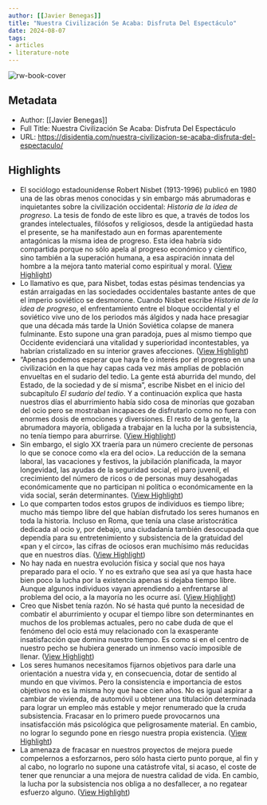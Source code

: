 ```yaml
---
author: [[Javier Benegas]]
title: "Nuestra Civilización Se Acaba: Disfruta Del Espectáculo"
date: 2024-08-07
tags: 
- articles
- literature-note
---
```

![rw-book-cover](https://disidentia.com/wp-content/uploads/2024/08/aditya-chinchure-ZhQCZjr9fHo-unsplash.jpg)

## Metadata
- Author: [[Javier Benegas]]
- Full Title: Nuestra Civilización Se Acaba: Disfruta Del Espectáculo
- URL: https://disidentia.com/nuestra-civilizacion-se-acaba-disfruta-del-espectaculo/

## Highlights
- El sociólogo estadounidense Robert Nisbet (1913-1996) publicó en 1980 una de las obras menos conocidas y sin embargo más abrumadoras e inquietantes sobre la civilización occidental: *Historia de la idea de progreso*. La tesis de fondo de este libro es que, a través de todos los grandes intelectuales, filósofos y religiosos, desde la antigüedad hasta el presente, se ha manifestado aun en formas aparentemente antagónicas la misma idea de progreso. Esta idea habría sido compartida porque no sólo apela al progreso económico y científico, sino también a la superación humana, a esa aspiración innata del hombre a la mejora tanto material como espiritual y moral. ([View Highlight](https://read.readwise.io/read/01j4mycxckt53k0yje36fk99ng))
- Lo llamativo es que, para Nisbet, todas estas pésimas tendencias ya están arraigadas en las sociedades occidentales bastante antes de que el imperio soviético se desmorone. Cuando Nisbet escribe *Historia de la idea de progreso*, el enfrentamiento entre el bloque occidental y el soviético vive uno de los periodos más álgidos y nada hace presagiar que una década más tarde la Unión Soviética colapse de manera fulminante. Esto supone una gran paradoja, pues al mismo tiempo que Occidente evidenciará una vitalidad y superioridad incontestables, ya habrían cristalizado en su interior graves afecciones. ([View Highlight](https://read.readwise.io/read/01j4mye1kqtjt2ktxj9g1t5x4e))
- “Apenas podemos esperar que haya fe o interés por el progreso en una civilización en la que hay capas cada vez más amplias de población envueltas en el sudario del tedio. La gente está aburrida del mundo, del Estado, de la sociedad y de sí misma”, escribe Nisbet en el inicio del subcapítulo *El sudario del tedio*. Y a continuación explica que hasta nuestros días el aburrimiento había sido cosa de minorías que gozaban del ocio pero se mostraban incapaces de disfrutarlo como no fuera con enormes dosis de emociones y diversiones. El resto de la gente, la abrumadora mayoría, obligada a trabajar en la lucha por la subsistencia, no tenía tiempo para aburrirse. ([View Highlight](https://read.readwise.io/read/01j4myeq946mhefcv4bdm7ejsg))
- Sin embargo, el siglo XX traería para un número creciente de personas lo que se conoce como «la era del ocio». La reducción de la semana laboral, las vacaciones y festivos, la jubilación planificada, la mayor longevidad, las ayudas de la seguridad social, el paro juvenil, el crecimiento del número de ricos o de personas muy desahogadas económicamente que no participan ni política o económicamente en la vida social, serán determinantes. ([View Highlight](https://read.readwise.io/read/01j4myf4n380eqn834s26g73ck))
- Lo que comparten todos estos grupos de individuos es tiempo libre; mucho más tiempo libre del que habían disfrutado los seres humanos en toda la historia. Incluso en Roma, que tenía una clase aristocrática dedicada al ocio y, por debajo, una ciudadanía también desocupada que dependía para su entretenimiento y subsistencia de la gratuidad del «pan y el circo», las cifras de ociosos eran muchísimo más reducidas que en nuestros días. ([View Highlight](https://read.readwise.io/read/01j4myfdxvf0sgzyj6m6jzqy97))
- No hay nada en nuestra evolución física y social que nos haya preparado para el ocio. Y no es extraño que sea así ya que hasta hace bien poco la lucha por la existencia apenas si dejaba tiempo libre. Aunque algunos individuos vayan aprendiendo a enfrentarse al problema del ocio, a la mayoría no les ocurre así. ([View Highlight](https://read.readwise.io/read/01j4myg95a6pyycae26y7drj9q))
- Creo que Nisbet tenía razón. No sé hasta qué punto la necesidad de combatir el aburrimiento y ocupar el tiempo libre son determinantes en muchos de los problemas actuales, pero no cabe duda de que el fenómeno del ocio está muy relacionado con la exasperante insatisfacción que domina nuestro tiempo. Es como si en el centro de nuestro pecho se hubiera generado un inmenso vacío imposible de llenar. ([View Highlight](https://read.readwise.io/read/01j4mygn8s1hnkyw7kb0w8nd59))
- Los seres humanos necesitamos fijarnos objetivos para darle una orientación a nuestra vida y, en consecuencia, dotar de sentido al mundo en que vivimos. Pero la consistencia e importancia de estos objetivos no es la misma hoy que hace cien años. No es igual aspirar a cambiar de vivienda, de automóvil u obtener una titulación determinada para lograr un empleo más estable y mejor renumerado que la cruda subsistencia. Fracasar en lo primero puede provocarnos una insatisfacción más psicológica que peligrosamente material. En cambio, no lograr lo segundo pone en riesgo nuestra propia existencia. ([View Highlight](https://read.readwise.io/read/01j4mygzw4m7epz4b61drjfhwz))
- La amenaza de fracasar en nuestros proyectos de mejora puede compelernos a esforzarnos, pero sólo hasta cierto punto porque, al fin y al cabo, no lograrlo no supone una catástrofe vital, si acaso, el coste de tener que renunciar a una mejora de nuestra calidad de vida. En cambio, la lucha por la subsistencia nos obliga a no desfallecer, a no regatear esfuerzo alguno. ([View Highlight](https://read.readwise.io/read/01j4myhpp12vbmbygf1r5gyszr))
